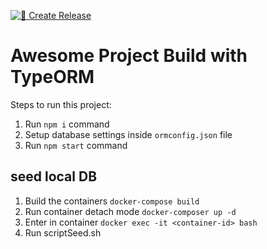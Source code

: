 [![🔖 Create Release](https://github.com/MaloLebrin/be-right-backend/actions/workflows/release.yml/badge.svg)](https://github.com/MaloLebrin/be-right-backend/actions/workflows/release.yml)

# Awesome Project Build with TypeORM

Steps to run this project:

1. Run `npm i` command
2. Setup database settings inside `ormconfig.json` file
3. Run `npm start` command


## seed local DB

1. Build the containers `docker-compose build`
2. Run container detach mode `docker-composer up -d`
3. Enter in container `docker exec -it <container-id> bash`
4. Run scriptSeed.sh
